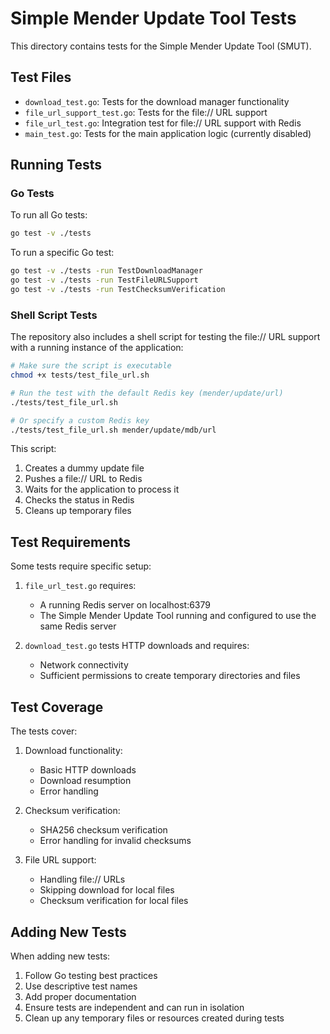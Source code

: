 # Simple Mender Update Tool Tests

This directory contains tests for the Simple Mender Update Tool (SMUT).

## Test Files

- `download_test.go`: Tests for the download manager functionality
- `file_url_support_test.go`: Tests for the file:// URL support
- `file_url_test.go`: Integration test for file:// URL support with Redis
- `main_test.go`: Tests for the main application logic (currently disabled)

## Running Tests

### Go Tests

To run all Go tests:

```bash
go test -v ./tests
```

To run a specific Go test:

```bash
go test -v ./tests -run TestDownloadManager
go test -v ./tests -run TestFileURLSupport
go test -v ./tests -run TestChecksumVerification
```

### Shell Script Tests

The repository also includes a shell script for testing the file:// URL support with a running instance of the application:

```bash
# Make sure the script is executable
chmod +x tests/test_file_url.sh

# Run the test with the default Redis key (mender/update/url)
./tests/test_file_url.sh

# Or specify a custom Redis key
./tests/test_file_url.sh mender/update/mdb/url
```

This script:
1. Creates a dummy update file
2. Pushes a file:// URL to Redis
3. Waits for the application to process it
4. Checks the status in Redis
5. Cleans up temporary files

## Test Requirements

Some tests require specific setup:

1. `file_url_test.go` requires:
   - A running Redis server on localhost:6379
   - The Simple Mender Update Tool running and configured to use the same Redis server

2. `download_test.go` tests HTTP downloads and requires:
   - Network connectivity
   - Sufficient permissions to create temporary directories and files

## Test Coverage

The tests cover:

1. Download functionality:
   - Basic HTTP downloads
   - Download resumption
   - Error handling

2. Checksum verification:
   - SHA256 checksum verification
   - Error handling for invalid checksums

3. File URL support:
   - Handling file:// URLs
   - Skipping download for local files
   - Checksum verification for local files

## Adding New Tests

When adding new tests:

1. Follow Go testing best practices
2. Use descriptive test names
3. Add proper documentation
4. Ensure tests are independent and can run in isolation
5. Clean up any temporary files or resources created during tests
